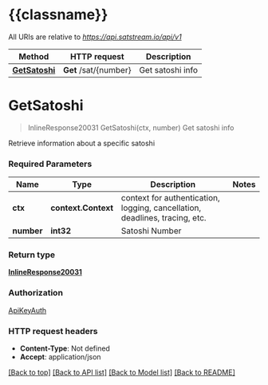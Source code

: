 # {{classname}}

All URIs are relative to *https://api.satstream.io/api/v1*

Method | HTTP request | Description
------------- | ------------- | -------------
[**GetSatoshi**](SatoshisApi.md#GetSatoshi) | **Get** /sat/{number} | Get satoshi info

# **GetSatoshi**
> InlineResponse20031 GetSatoshi(ctx, number)
Get satoshi info

Retrieve information about a specific satoshi

### Required Parameters

Name | Type | Description  | Notes
------------- | ------------- | ------------- | -------------
 **ctx** | **context.Context** | context for authentication, logging, cancellation, deadlines, tracing, etc.
  **number** | **int32**| Satoshi Number | 

### Return type

[**InlineResponse20031**](inline_response_200_31.md)

### Authorization

[ApiKeyAuth](../README.md#ApiKeyAuth)

### HTTP request headers

 - **Content-Type**: Not defined
 - **Accept**: application/json

[[Back to top]](#) [[Back to API list]](../README.md#documentation-for-api-endpoints) [[Back to Model list]](../README.md#documentation-for-models) [[Back to README]](../README.md)

